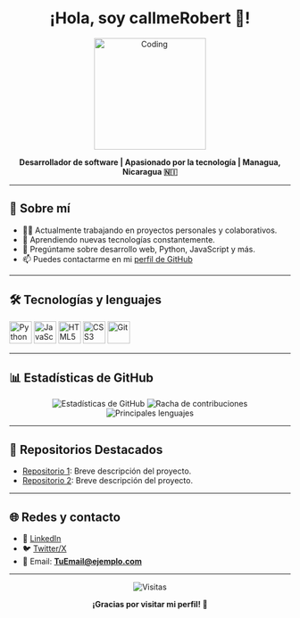 <!-- Encabezado con título y banner -->
<h1 align="center">¡Hola, soy callmeRobert 👋!</h1>
<p align="center">
  <img src="https://media.giphy.com/media/v1.Y2lkPTc5MGI3NjExN2I4YzdiMWQ1M2MwYmQ3NzA2NzE4ZDI5ZDViM2UwN2QwODdkNDEzMyZjdD1n/dzaUX7CAG0Ihi/giphy.gif" alt="Coding" width="200"/>
</p>

<p align="center">
  <b>Desarrollador de software | Apasionado por la tecnología | Managua, Nicaragua 🇳🇮</b>
</p>

---

## 🚀 Sobre mí
- 👨‍💻 Actualmente trabajando en proyectos personales y colaborativos.
- 🌱 Aprendiendo nuevas tecnologías constantemente.
- 💬 Pregúntame sobre desarrollo web, Python, JavaScript y más.
- 📫 Puedes contactarme en mi [perfil de GitHub](https://github.com/Callme-Red)

---

## 🛠️ Tecnologías y lenguajes

<p align="left">
  <!-- Ejemplo de iconos, puedes agregar/quitar según tus repositorios -->
  <img src="https://cdn.jsdelivr.net/gh/devicons/devicon/icons/python/python-original.svg" width="40" height="40" alt="Python"/>
  <img src="https://cdn.jsdelivr.net/gh/devicons/devicon/icons/javascript/javascript-original.svg" width="40" height="40" alt="JavaScript"/>
  <img src="https://cdn.jsdelivr.net/gh/devicons/devicon/icons/html5/html5-original.svg" width="40" height="40" alt="HTML5"/>
  <img src="https://cdn.jsdelivr.net/gh/devicons/devicon/icons/css3/css3-original.svg" width="40" height="40" alt="CSS3"/>
  <img src="https://cdn.jsdelivr.net/gh/devicons/devicon/icons/git/git-original.svg" width="40" height="40" alt="Git"/>
  <!-- Agrega más iconos según tus skills -->
</p>

---

## 📊 Estadísticas de GitHub

<p align="center">
  <img src="https://github-readme-stats.vercel.app/api?username=Callme-Red&show_icons=true&theme=radical" alt="Estadísticas de GitHub"/>
  <img src="https://github-readme-streak-stats.herokuapp.com/?user=Callme-Red&theme=radical" alt="Racha de contribuciones"/>
  <img src="https://github-readme-stats.vercel.app/api/top-langs/?username=Callme-Red&layout=compact&theme=radical" alt="Principales lenguajes"/>
</p>

---

## 📂 Repositorios Destacados

<!-- Ejemplo, reemplaza con tus repositorios destacados -->
- [Repositorio 1](https://github.com/Callme-Red/Repo1): Breve descripción del proyecto.
- [Repositorio 2](https://github.com/Callme-Red/Repo2): Breve descripción del proyecto.

---

## 🌐 Redes y contacto

- 💼 [LinkedIn](#) <!-- Pon tu LinkedIn si tienes -->
- 🐦 [Twitter/X](#) <!-- Pon tu Twitter si tienes -->
- 📧 Email: <b>TuEmail@ejemplo.com</b>

---

<p align="center">
  <img src="https://visitor-badge.laobi.icu/badge?page_id=Callme-Red" alt="Visitas"/>
</p>

<!-- Mensaje final -->
<p align="center"><b>¡Gracias por visitar mi perfil! 🚀</b></p>
